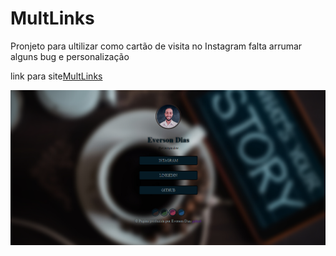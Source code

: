 # MultLinks
Pronjeto para ultilizar como cartão de visita no Instagram
falta arrumar alguns bug e personalização

link para site[MultLinks](https://eversondias.github.io/MultLinks/)

![home](public/imgHome.png)
